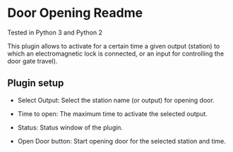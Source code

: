Door Opening Readme
====

Tested in Python 3 and Python 2

This plugin allows to activate for a certain time a given output (station) to which an electromagnetic lock is connected, or an input for controlling the door gate travel). 

Plugin setup
-----------
* Select Output:
  Select the station name (or output) for opening door.  

* Time to open:
  The maximum time to activate the selected output.

* Status:
  Status window of the plugin.

* Open Door button:
  Start opening door for the selected station and time.

